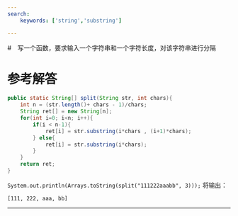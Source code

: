 ```yaml
---
search:
    keywords: ['string','substring']

---
```





#　写一个函数，要求输入一个字符串和一个字符长度，对该字符串进行分隔

# 参考解答

```java
public static String[] split(String str, int chars){
    int n = (str.length()+ chars - 1)/chars;
    String ret[] = new String[n];
    for(int i=0; i<n; i++){
        if(i < n-1){
            ret[i] = str.substring(i*chars , (i+1)*chars);
        } else{
            ret[i] = str.substring(i*chars);
        }
    }
    return ret;
}
```

`System.out.println(Arrays.toString(split("111222aaabb", 3)));` 将输出：
```
[111, 222, aaa, bb]
```


---
